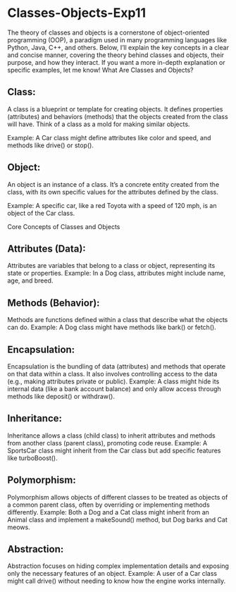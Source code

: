 # Classes-Objects-Exp11

The theory of classes and objects is a cornerstone of object-oriented programming (OOP), a paradigm used in many programming languages like Python, Java, C++, and others. Below, I’ll explain the key concepts in a clear and concise manner, covering the theory behind classes and objects, their purpose, and how they interact. If you want a more in-depth explanation or specific examples, let me know!
What Are Classes and Objects?

## Class:
A class is a blueprint or template for creating objects. It defines properties (attributes) and behaviors (methods) that the objects created from the class will have. Think of a class as a mold for making similar objects.

Example: A Car class might define attributes like color and speed, and methods like drive() or stop().


## Object: 
An object is an instance of a class. It’s a concrete entity created from the class, with its own specific values for the attributes defined by the class.

Example: A specific car, like a red Toyota with a speed of 120 mph, is an object of the Car class.



Core Concepts of Classes and Objects

## Attributes (Data):

Attributes are variables that belong to a class or object, representing its state or properties.
Example: In a Dog class, attributes might include name, age, and breed.


## Methods (Behavior):

Methods are functions defined within a class that describe what the objects can do.
Example: A Dog class might have methods like bark() or fetch().


## Encapsulation:

Encapsulation is the bundling of data (attributes) and methods that operate on that data within a class. It also involves controlling access to the data (e.g., making attributes private or public).
Example: A class might hide its internal data (like a bank account balance) and only allow access through methods like deposit() or withdraw().


## Inheritance:

Inheritance allows a class (child class) to inherit attributes and methods from another class (parent class), promoting code reuse.
Example: A SportsCar class might inherit from the Car class but add specific features like turboBoost().


## Polymorphism:

Polymorphism allows objects of different classes to be treated as objects of a common parent class, often by overriding or implementing methods differently.
Example: Both a Dog and a Cat class might inherit from an Animal class and implement a makeSound() method, but Dog barks and Cat meows.


## Abstraction:

Abstraction focuses on hiding complex implementation details and exposing only the necessary features of an object.
Example: A user of a Car class might call drive() without needing to know how the engine works internally.


